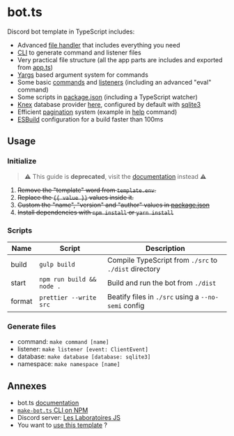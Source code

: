# bot.ts

Discord bot template in TypeScript includes:

- Advanced [file handler](./src/app/handler.ts) that includes everything you need
- [CLI](https://www.npmjs.com/package/make-bot.ts) to generate command and listener files
- Very practical file structure (all the app parts are includes and exported from [app.ts](./src/app.ts))
- [Yargs](http://yargs.js.org/) based argument system for commands
- Some basic [commands](./src/commands) and [listeners](./src/listeners) (including an advanced "eval" command)
- Some scripts in [package.json](./package.json) (including a TypeScript watcher)
- [Knex](http://knexjs.org/) database provider [here](./src/app/database.ts), configured by default with [sqlite3](https://www.npmjs.com/package/sqlite3)
- Efficient [pagination](./src/app/pagination.ts) system (example in [help](./src/commands/help.ts#L108) command)
- [ESBuild](https://esbuild.github.io) configuration for a build faster than 100ms

## Usage

### Initialize

> **⚠** This guide is **deprecated**, visit the [documentation](https://ghom.gitbook.io/bot-ts/) instead **⚠**

1. ~~Remove the "template" word from `template.env`.~~
2. ~~Replace the `{{ value }}` values inside it.~~
3. ~~Custom the "name", "version" and "author" values in [package.json](./package.json)~~
4. ~~Install dependencies with `npm install` or `yarn install`~~

### Scripts

| Name   | Script                    | Description                                           |
| ------ | ------------------------- | ----------------------------------------------------- |
| build  | `gulp build`              | Compile TypeScript from `./src` to `./dist` directory |
| start  | `npm run build && node .` | Build and run the bot from `./dist`                   |
| format | `prettier --write src`    | Beatify files in `./src` using a `--no-semi` config   |

### Generate files

- command: `make command [name]`
- listener: `make listener [event: ClientEvent]`
- database: `make database [database: sqlite3]`
- namespace: `make namespace [name]`

## Annexes

- bot.ts [documentation](https://ghom.gitbook.io/bot-ts/)
- [`make-bot.ts` CLI on NPM](https://www.npmjs.com/package/make-bot.ts)
- Discord server: [Les Laboratoires JS](https://discord.gg/3vC2XWK)
- You want to [use this template](https://github.com/CamilleAbella/bot.ts/generate) ?
